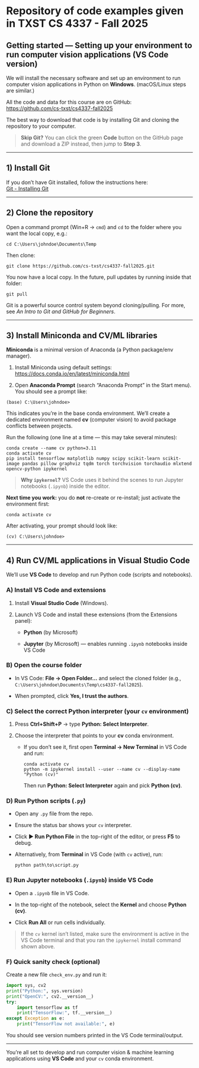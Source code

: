 # Repository of code examples given in TXST CS 4337 - Fall 2025



## Getting started — Setting up your environment to run computer vision applications (VS Code version)

We will install the necessary software and set up an environment to run computer vision applications in Python on **Windows**. (macOS/Linux steps are similar.)

All the code and data for this course are on GitHub:  
https://github.com/cs-txst/cs4337-fall2025

The best way to download that code is by installing Git and cloning the repository to your computer.

> **Skip Git?** You can click the green **Code** button on the GitHub page and download a ZIP instead, then jump to **Step 3**.

---

## 1) Install Git

If you don’t have Git installed, follow the instructions here:  
[Git - Installing Git](https://git-scm.com/book/en/v2/Getting-Started-Installing-Git)

---

## 2) Clone the repository

Open a command prompt (Win+R → `cmd`) and `cd` to the folder where you want the local copy, e.g.:

```
cd C:\Users\johndoe\Documents\Temp
```

Then clone:

```
git clone https://github.com/cs-txst/cs4337-fall2025.git
```

You now have a local copy. In the future, pull updates by running inside that folder:

```
git pull
```

Git is a powerful source control system beyond cloning/pulling. For more, see *An Intro to Git and GitHub for Beginners*.

---

## 3) Install Miniconda and CV/ML libraries

**Miniconda** is a minimal version of Anaconda (a Python package/env manager).

1. Install Miniconda using default settings:  
   https://docs.conda.io/en/latest/miniconda.html

2. Open **Anaconda Prompt** (search “Anaconda Prompt” in the Start menu). You should see a prompt like:

```
(base) C:\Users\johndoe>
```

This indicates you’re in the base conda environment. We’ll create a dedicated environment named **cv** (computer vision) to avoid package conflicts between projects.

Run the following (one line at a time — this may take several minutes):

```
conda create --name cv python=3.11
conda activate cv
pip install tensorflow matplotlib numpy scipy scikit-learn scikit-image pandas pillow graphviz tqdm torch torchvision torchaudio mlxtend opencv-python ipykernel
```

> **Why `ipykernel`?** VS Code uses it behind the scenes to run Jupyter notebooks (`.ipynb`) inside the editor.

**Next time you work:** you do **not** re-create or re-install; just activate the environment first:

```
conda activate cv
```

After activating, your prompt should look like:

```
(cv) C:\Users\johndoe>
```

---

## 4) Run CV/ML applications in **Visual Studio Code**

We’ll use **VS Code** to develop and run Python code (scripts and notebooks).

### A) Install VS Code and extensions

1. Install **Visual Studio Code** (Windows).

2. Launch VS Code and install these extensions (from the Extensions panel):
   
   - **Python** (by Microsoft)
   
   - **Jupyter** (by Microsoft) — enables running `.ipynb` notebooks inside VS Code

### B) Open the course folder

- In VS Code: **File → Open Folder…** and select the cloned folder (e.g., `C:\Users\johndoe\Documents\Temp\cs4337-fall2025`).

- When prompted, click **Yes, I trust the authors**.

### C) Select the correct Python interpreter (your `cv` environment)

1. Press **Ctrl+Shift+P** → type **Python: Select Interpreter**.

2. Choose the interpreter that points to your **cv** conda environment.
   
   - If you don’t see it, first open **Terminal → New Terminal** in VS Code and run:
     
     ```
     conda activate cv
     python -m ipykernel install --user --name cv --display-name "Python (cv)"
     ```
     
     Then run **Python: Select Interpreter** again and pick **Python (cv)**.

### D) Run Python scripts (`.py`)

- Open any `.py` file from the repo.

- Ensure the status bar shows your `cv` interpreter.

- Click **► Run Python File** in the top-right of the editor, or press **F5** to debug.

- Alternatively, from **Terminal** in VS Code (with `cv` active), run:
  
  ```
  python path\to\script.py
  ```

### E) Run Jupyter notebooks (`.ipynb`) **inside** VS Code

- Open a `.ipynb` file in VS Code.

- In the top-right of the notebook, select the **Kernel** and choose **Python (cv)**.

- Click **Run All** or run cells individually.

> If the `cv` kernel isn’t listed, make sure the environment is active in the VS Code terminal and that you ran the `ipykernel` install command shown above.

### F) Quick sanity check (optional)

Create a new file `check_env.py` and run it:

```python
import sys, cv2
print("Python:", sys.version)
print("OpenCV:", cv2.__version__)
try:
    import tensorflow as tf
    print("TensorFlow:", tf.__version__)
except Exception as e:
    print("TensorFlow not available:", e)
```

You should see version numbers printed in the VS Code terminal/output.

---

You’re all set to develop and run computer vision & machine learning applications using **VS Code** and your `cv` conda environment.
